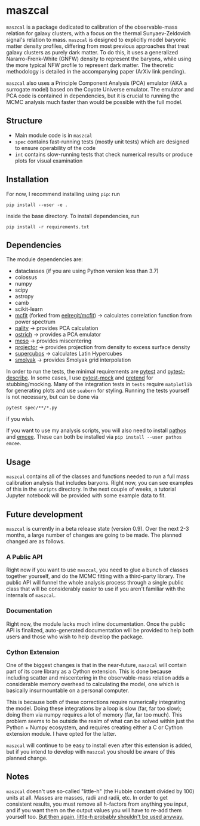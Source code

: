 # maszcal
`maszcal` is a package dedicated to calibration of the observable-mass relation for galaxy clusters, with a focus on the thermal Sunyaev-Zeldovich signal's relation to mass. `maszcal` is designed to explicitly model baryonic matter density profiles, differing from most previous approaches that treat galaxy clusters as purely dark matter. To do this, it uses a generalized Nararro-Frenk-White (GNFW) density to represent the baryons, while using the more typical NFW profile to represent dark matter. The theoretic methodology is detailed in the accompanying paper (ArXiv link pending).

`maszcal` also uses a Principle Component Analysis (PCA) emulator (AKA a surrogate model) based on the Coyote Universe emulator. The emulator and PCA code is contained in dependencies, but it is crucial to running the MCMC analysis much faster than would be possible with the full model.

## Structure
- Main module code is in `maszcal`
- `spec` contains fast-running tests (mostly unit tests) which are designed to ensure operability of the code
- `int` contains slow-running tests that check numerical results or produce plots for visual examination

## Installation
For now, I recommend installing using `pip`: run
```
pip install --user -e .
```
inside the base directory. To install dependencies, run
```
pip install -r requirements.txt
```

## Dependencies
The module dependencies are:
- dataclasses (if you are using Python version less than 3.7)
- colossus
- numpy
- scipy
- astropy
- camb
- scikit-learn
- [mcfit](https://github.com/dylancromer/mcfit) (forked from [eelregit/mcfit](https://github.com/eelregit/meso)) -> calculates correlation function from power spectrum
- [pality](https://github.com/dylancromer/pality) -> provides PCA calculation
- [ostrich](https://github.com/dylancromer/ostrich) -> provides a PCA emulator
- [meso](https://github.com/dylancromer/meso) -> provides miscentering
- [projector](https://github.com/dylancromer/projector) -> provides projection from density to excess surface density
- [supercubos](https://github.com/dylancromer/supercubos) -> calculates Latin Hypercubes
- [smolyak](https://github.com/dylancromer/smolyak) -> provides Smolyak grid interpolation

In order to run the tests, the minimal requirements are [pytest](https://pytest.org/en/latest/) and [pytest-describe](https://github.com/ropez/pytest-describe). In some cases, I use [pytest-mock](https://pypi.org/project/pytest-mock/) and [pretend](https://github.com/alex/pretend) for stubbing/mocking. Many of the integration tests in `tests` require `matplotlib` for generating plots and use `seaborn` for styling. Running the tests yourself is not necessary, but can be done via
```
pytest spec/**/*.py
```
if you wish.

If you want to use my analysis scripts, you will also need to install [pathos](https://github.com/uqfoundation/pathos) and [emcee](https://emcee.readthedocs.io/en/stable/). These can both be installed via `pip install --user pathos emcee`.

## Usage
`maszcal` contains all of the classes and functions needed to run a full mass calibration analysis that includes baryons. Right now, you can see examples of this in the `scripts` directory. In the next couple of weeks, a tutorial Jupyter notebook will be provided with some example data to fit.

## Future development
`maszcal` is currently in a beta release state (version 0.9). Over the next 2-3 months, a large number of changes are going to be made. The planned changed are as follows.

### A Public API
Right now if you want to use `maszcal`, you need to glue a bunch of classes together yourself, and do the MCMC fitting with a third-party library. The public API will funnel the whole analysis process through a single public class that will be considerably easier to use if you aren't familiar with the internals of `maszcal`.

### Documentation
Right now, the module lacks much inline documentation. Once the public API is finalized, auto-generated documentation will be provided to help both users and those who wish to help develop the package.

### Cython Extension
One of the biggest changes is that in the near-future, `maszcal` will contain part of its core library as a Cython extension. This is done because including scatter and miscentering in the observable-mass relation adds a considerable memory overhead to calculating the model, one which is basically insurmountable on a personal computer. 

This is because both of these corrections require numerically integrating the model. Doing these integrations by a loop is slow (far, far too slow); doing them via  numpy requires a lot of memory (far, far too much). This problem seems to be outside the realm of what can be solved within just the Python + Numpy ecosystem, and requires creating either a C or Cython extension module. I have opted for the latter.

`maszcal` will continue to be easy to install even after this extension is added, but if you intend to develop with `maszcal` you should be aware of this planned change.

## Notes
`maszcal` doesn't use so-called "little-h" (the Hubble constant divided by 100) units at all. Masses are masses, radii and radii, etc. In order to get consistent results, you must remove all h-factors from anything you input, and if you want them on the output values you will have to re-add them yourself too. [But then again, little-h probably shouldn't be used anyway.](https://arxiv.org/pdf/1308.4150.pdf)
